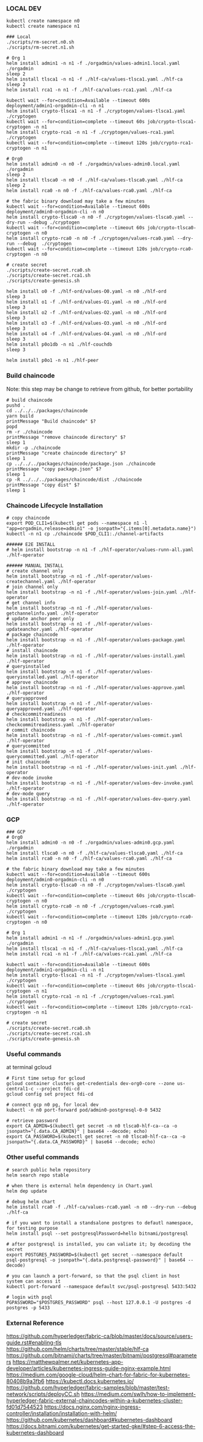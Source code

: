 ### LOCAL DEV
```shell script
kubectl create namespace n0
kubectl create namespace n1

### Local
./scripts/rm-secret.n0.sh
./scripts/rm-secret.n1.sh

# Org 1
helm install admin1 -n n1 -f ./orgadmin/values-admin1.local.yaml ./orgadmin
sleep 2
helm install tlsca1 -n n1 -f ./hlf-ca/values-tlsca1.yaml ./hlf-ca
sleep 2
helm install rca1 -n n1 -f ./hlf-ca/values-rca1.yaml ./hlf-ca

kubectl wait --for=condition=Available --timeout 600s deployment/admin1-orgadmin-cli -n n1
helm install crypto-tlsca1 -n n1 -f ./cryptogen/values-tlsca1.yaml ./cryptogen
kubectl wait --for=condition=complete --timeout 60s job/crypto-tlsca1-cryptogen -n n1
helm install crypto-rca1 -n n1 -f ./cryptogen/values-rca1.yaml ./cryptogen
kubectl wait --for=condition=complete --timeout 120s job/crypto-rca1-cryptogen -n n1

# Org0
helm install admin0 -n n0 -f ./orgadmin/values-admin0.local.yaml ./orgadmin
sleep 2
helm install tlsca0 -n n0 -f ./hlf-ca/values-tlsca0.yaml ./hlf-ca
sleep 2
helm install rca0 -n n0 -f ./hlf-ca/values-rca0.yaml ./hlf-ca

# the fabric binary download may take a few minutes
kubectl wait --for=condition=Available --timeout 600s deployment/admin0-orgadmin-cli -n n0
helm install crypto-tlsca0 -n n0 -f ./cryptogen/values-tlsca0.yaml --dry-run --debug ./cryptogen
kubectl wait --for=condition=complete --timeout 60s job/crypto-tlsca0-cryptogen -n n0
helm install crypto-rca0 -n n0 -f ./cryptogen/values-rca0.yaml --dry-run --debug  ./cryptogen
kubectl wait --for=condition=complete --timeout 120s job/crypto-rca0-cryptogen -n n0

# create secret
./scripts/create-secret.rca0.sh
./scripts/create-secret.rca1.sh
./scripts/create-genesis.sh

helm install o0 -f ./hlf-ord/values-O0.yaml -n n0 ./hlf-ord
sleep 3
helm install o1 -f ./hlf-ord/values-O1.yaml -n n0 ./hlf-ord
sleep 3
helm install o2 -f ./hlf-ord/values-O2.yaml -n n0 ./hlf-ord
sleep 3
helm install o3 -f ./hlf-ord/values-O3.yaml -n n0 ./hlf-ord
sleep 3
helm install o4 -f ./hlf-ord/values-O4.yaml -n n0 ./hlf-ord
sleep 3
helm install p0o1db -n n1 ./hlf-couchdb
sleep 3

helm install p0o1 -n n1 ./hlf-peer

```

### Build chaincode
Note: this step may be change to retrieve from github, for better portability  
```shell script
# build chaincode
pushd .
cd ../../../packages/chaincode
yarn build
printMessage "Build chaincode" $?
popd
rm -r ./chaincode
printMessage "remove chaincode directory" $?
sleep 1
mkdir -p ./chaincode
printMessage "create chaincode directory" $?
sleep 1
cp ../../../packages/chaincode/package.json ./chaincode
printMessage "copy package.json" $?
sleep 1
cp -R ../../../packages/chaincode/dist ./chaincode
printMessage "copy dist" $?
sleep 1
```

### Chaincode Lifecycle Installation
```shell script
# copy chaincode 
export POD_CLI1=$(kubectl get pods --namespace n1 -l "app=orgadmin,release=admin1" -o jsonpath="{.items[0].metadata.name}")
kubectl -n n1 cp ./chaincode $POD_CLI1:./channel-artifacts

###### E2E INSTALL
# helm install bootstrap -n n1 -f ./hlf-operator/values-runn-all.yaml ./hlf-operator

###### MANUAL INSTALL
# create channel only
helm install bootstrap -n n1 -f ./hlf-operator/values-createchannel.yaml ./hlf-operator
# join channel only
helm install bootstrap -n n1 -f ./hlf-operator/values-join.yaml ./hlf-operator
# get channel info
helm install bootstrap -n n1 -f ./hlf-operator/values-getchannelinfo.yaml ./hlf-operator
# update anchor peer only
helm install bootstrap -n n1 -f ./hlf-operator/values-updateanchor.yaml ./hlf-operator
# package chaincode
helm install bootstrap -n n1 -f ./hlf-operator/values-package.yaml ./hlf-operator
# install chaincode
helm install bootstrap -n n1 -f ./hlf-operator/values-install.yaml ./hlf-operator
# queryinstalled
helm install bootstrap -n n1 -f ./hlf-operator/values-queryinstalled.yaml ./hlf-operator
# approve chaincode
helm install bootstrap -n n1 -f ./hlf-operator/values-approve.yaml ./hlf-operator
# queryapproved
helm install bootstrap -n n1 -f ./hlf-operator/values-queryapproved.yaml ./hlf-operator
# checkcommitreadiness
helm install bootstrap -n n1 -f ./hlf-operator/values-checkcommitreadiness.yaml ./hlf-operator
# commit chaincode
helm install bootstrap -n n1 -f ./hlf-operator/values-commit.yaml ./hlf-operator
# querycommitted
helm install bootstrap -n n1 -f ./hlf-operator/values-querycommitted.yaml ./hlf-operator
# init chaincode
helm install bootstrap -n n1 -f ./hlf-operator/values-init.yaml ./hlf-operator
# dev-mode invoke
helm install bootstrap -n n1 -f ./hlf-operator/values-dev-invoke.yaml ./hlf-operator
# dev-mode query
helm install bootstrap -n n1 -f ./hlf-operator/values-dev-query.yaml ./hlf-operator
```

### GCP
```shell script
### GCP
# Org0
helm install admin0 -n n0 -f ./orgadmin/values-admin0.gcp.yaml ./orgadmin
helm install tlsca0 -n n0 -f ./hlf-ca/values-tlsca0.yaml ./hlf-ca
helm install rca0 -n n0 -f ./hlf-ca/values-rca0.yaml ./hlf-ca

# the fabric binary download may take a few minutes
kubectl wait --for=condition=Available --timeout 600s deployment/admin0-orgadmin-cli -n n0
helm install crypto-tlsca0 -n n0 -f ./cryptogen/values-tlsca0.yaml ./cryptogen
kubectl wait --for=condition=complete --timeout 60s job/crypto-tlsca0-cryptogen -n n0
helm install crypto-rca0 -n n0 -f ./cryptogen/values-rca0.yaml ./cryptogen
kubectl wait --for=condition=complete --timeout 120s job/crypto-rca0-cryptogen -n n0

# Org 1
helm install admin1 -n n1 -f ./orgadmin/values-admin1.gcp.yaml ./orgadmin
helm install tlsca1 -n n1 -f ./hlf-ca/values-tlsca1.yaml ./hlf-ca
helm install rca1 -n n1 -f ./hlf-ca/values-rca1.yaml ./hlf-ca

kubectl wait --for=condition=Available --timeout 600s deployment/admin1-orgadmin-cli -n n1
helm install crypto-tlsca1 -n n1 -f ./cryptogen/values-tlsca1.yaml ./cryptogen
kubectl wait --for=condition=complete --timeout 60s job/crypto-tlsca1-cryptogen -n n1
helm install crypto-rca1 -n n1 -f ./cryptogen/values-rca1.yaml ./cryptogen
kubectl wait --for=condition=complete --timeout 120s job/crypto-rca1-cryptogen -n n1

# create secret
./scripts/create-secret.rca0.sh
./scripts/create-secret.rca1.sh
./scripts/create-genesis.sh
```

### Useful commands 
at terminal gcloud
```shell script
# First time setup for gcloud
gcloud container clusters get-credentials dev-org0-core --zone us-central1-c --project fdi-cd
gcloud config set project fdi-cd

# connect gcp n0 pg, for local dev
kubectl -n n0 port-forward pod/admin0-postgresql-0-0 5432

# retrieve password
export CA_ADMIN=$(kubectl get secret -n n0 tlsca0-hlf-ca--ca -o jsonpath="{.data.CA_ADMIN}" | base64 --decode; echo)
export CA_PASSWORD=$(kubectl get secret -n n0 tlsca0-hlf-ca--ca -o jsonpath="{.data.CA_PASSWORD}" | base64 --decode; echo)
```

### Other useful commands
```shell script
# search public helm repository
helm search repo stable

# when there is external helm dependency in Chart.yaml
helm dep update

# debug helm chart
helm install rca0 -f ./hlf-ca/values-rca0.yaml -n n0 --dry-run --debug ./hlf-ca

# if you want to install a standsalone postgres to defautl namespace, for testing purpose
helm install psql --set postgresqlPassword=hello bitnami/postgresql

# after postgresql is installed, you can valiate it; by decoding the secret
export POSTGRES_PASSWORD=$(kubectl get secret --namespace default psql-postgresql -o jsonpath="{.data.postgresql-password}" | base64 --decode)

# you can launch a port-forward, so that the psql client in host system can access it
kubectl port-forward --namespace default svc/psql-postgresql 5433:5432

# login with psql
PGPASSWORD="$POSTGRES_PASSWORD" psql --host 127.0.0.1 -U postgres -d postgres -p 5433
```


### External Reference
https://github.com/hyperledger/fabric-ca/blob/master/docs/source/users-guide.rst#enabling-tls
https://github.com/helm/charts/tree/master/stable/hlf-ca
https://github.com/bitnami/charts/tree/master/bitnami/postgresql#parameters
https://matthewpalmer.net/kubernetes-app-developer/articles/kubernetes-ingress-guide-nginx-example.html
https://medium.com/google-cloud/helm-chart-for-fabric-for-kubernetes-80408b9a3fb6
https://kubectl.docs.kubernetes.io/
https://github.com/hyperledger/fabric-samples/blob/master/test-network/scripts/deployCC.sh
https://medium.com/swlh/how-to-implement-hyperledger-fabric-external-chaincodes-within-a-kubernetes-cluster-fd01d7544523
https://docs.nginx.com/nginx-ingress-controller/installation/installation-with-helm/
https://github.com/kubernetes/dashboard#kubernetes-dashboard
https://docs.bitnami.com/kubernetes/get-started-gke/#step-6-access-the-kubernetes-dashboard
